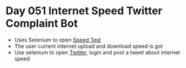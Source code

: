 # Day 051 Internet Speed Twitter Complaint Bot
- Uses Selenium to open [Speed Test](https://www.speedtest.net/)
- The user current internet upload and download speed is got
- Use selenium to open [Twitter](https://twitter.com/home), login and post a tweet about internet speed